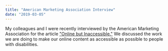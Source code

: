 ```yaml
---
title: "American Marketing Association Interview"
date: "2019-03-05"
---
```


My colleagues and I were recently interviewed by the American Marketing Association for the article ["Online but Inaccessible."](https://www.ama.org/marketing-news/online-but-inaccessible/) We discussed the work we are doing to make our online content as accessible as possible to people with disabilities.
